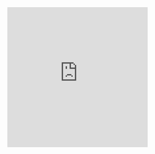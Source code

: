 <iframe class="vine-embed" src="https://vine.co/v/bQ5rdHW372t/embed/simple" width="320" height="320" frameborder="0"></iframe><script async src="//platform.vine.co/static/scripts/embed.js" charset="utf-8"></script>
